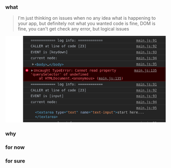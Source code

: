 ### what

>I'm just thinking on issues when no any idea what is happening to your app, but definitely not what you wanted
>code is fine, DOM is fine, you can't get check any error, but
>logical issues
>

![img](assets/preview-one.png)


### why


### for now

### for sure


